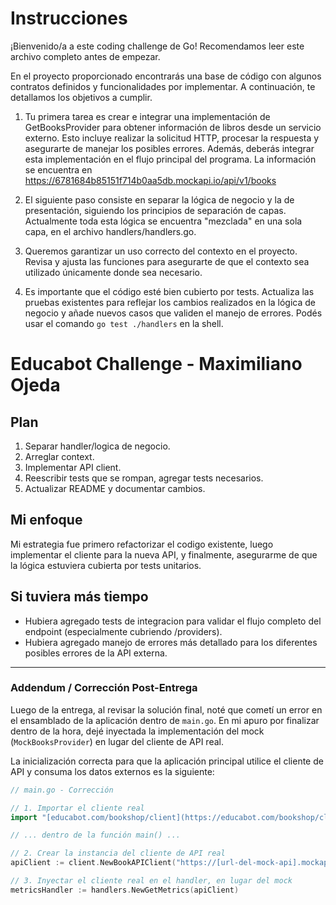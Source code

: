 # Instrucciones

¡Bienvenido/a a este coding challenge de Go! Recomendamos leer este archivo completo antes de empezar.

En el proyecto proporcionado encontrarás una base de código con algunos contratos definidos y funcionalidades por implementar. A continuación, te detallamos los objetivos a cumplir.

1. Tu primera tarea es crear e integrar una implementación de GetBooksProvider para obtener información de libros desde un servicio externo. Esto incluye realizar la solicitud HTTP, procesar la respuesta y asegurarte de manejar los posibles errores. Además, deberás integrar esta implementación en el flujo principal del programa. La información se encuentra en https://6781684b85151f714b0aa5db.mockapi.io/api/v1/books

2. El siguiente paso consiste en separar la lógica de negocio y la de presentación, siguiendo los principios de separación de capas. Actualmente toda esta lógica se encuentra "mezclada" en una sola capa, en el archivo handlers/handlers.go.

3. Queremos garantizar un uso correcto del contexto en el proyecto. Revisa y ajusta las funciones para asegurarte de que el contexto sea utilizado únicamente donde sea necesario.

4. Es importante que el código esté bien cubierto por tests. Actualiza las pruebas existentes para reflejar los cambios realizados en la lógica de negocio y añade nuevos casos que validen el manejo de errores. Podés usar el comando `go test ./handlers` en la shell.

# Educabot Challenge - Maximiliano Ojeda

## Plan

1. Separar handler/logica de negocio.
2. Arreglar context.
3. Implementar API client.
4. Reescribir tests que se rompan, agregar tests necesarios.
5. Actualizar README y documentar cambios.

## Mi enfoque

Mi estrategia fue primero refactorizar el codigo existente, luego implementar el cliente para la nueva API, y finalmente, asegurarme de que la lógica estuviera cubierta por tests unitarios.

## Si tuviera más tiempo

-   Hubiera agregado tests de integracion para validar el flujo completo del endpoint (especialmente cubriendo /providers).
-   Hubiera agregado manejo de errores más detallado para los diferentes posibles errores de la API externa.

---

### **Addendum / Corrección Post-Entrega**

Luego de la entrega, al revisar la solución final, noté que cometí un error en el ensamblado de la aplicación dentro de `main.go`. En mi apuro por finalizar dentro de la hora, dejé inyectada la implementación del mock (`MockBooksProvider`) en lugar del cliente de API real.

La inicialización correcta para que la aplicación principal utilice el cliente de API y consuma los datos externos es la siguiente:

```go
// main.go - Corrección

// 1. Importar el cliente real
import "[educabot.com/bookshop/client](https://educabot.com/bookshop/client)"

// ... dentro de la función main() ...

// 2. Crear la instancia del cliente de API real
apiClient := client.NewBookAPIClient("https://[url-del-mock-api].mockapi.com")

// 3. Inyectar el cliente real en el handler, en lugar del mock
metricsHandler := handlers.NewGetMetrics(apiClient)
```
